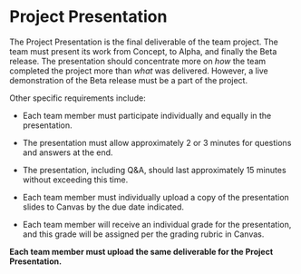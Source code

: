 # Project Presentation

The Project Presentation is the final deliverable of the team project. The team
must present its work from Concept, to Alpha, and finally the Beta release. The
presentation should concentrate more on *how* the team completed the project
more than *what* was delivered. However, a live demonstration of the Beta
release must be a part of the project.

Other specific requirements include:

- Each team member must participate individually and equally in the
  presentation.

- The presentation must allow approximately 2 or 3 minutes for questions and
  answers at the end.

- The presentation, including Q&A, should last approximately 15 minutes without
  exceeding this time.

- Each team member must individually upload a copy of the presentation slides to
  Canvas by the due date indicated.

- Each team member will receive an individual grade for the presentation, and
  this grade will be assigned per the grading rubric in Canvas.

**Each team member must upload the same deliverable for the Project Presentation.**

